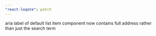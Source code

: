 ```yaml
---
"react-loqate": patch
---
```


aria label of default list item component now contains full address rather than just the search term
